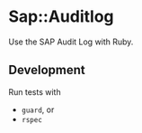 # Sap::Auditlog

Use the SAP Audit Log with Ruby.

## Development

Run tests with

* `guard`, or
* `rspec`
